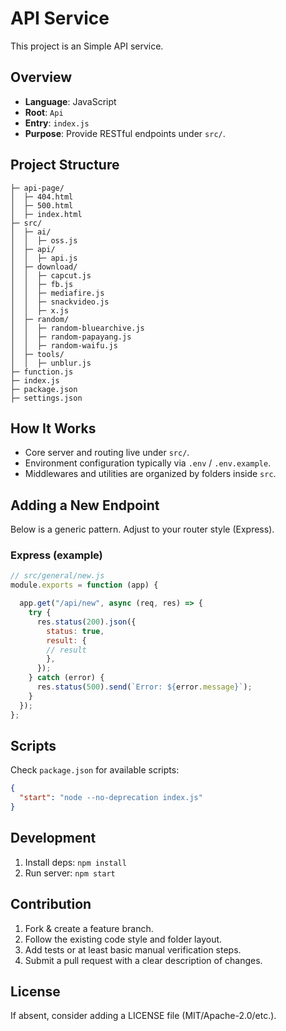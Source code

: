 # API Service

This project is an Simple API service.

## Overview
- **Language**: JavaScript
- **Root**: `Api`
- **Entry**: `index.js`
- **Purpose**: Provide RESTful endpoints under `src/`.

## Project Structure
```
├─ api-page/
│  ├─ 404.html
│  ├─ 500.html
│  ├─ index.html
├─ src/
│  ├─ ai/
│  │  ├─ oss.js
│  ├─ api/
│  │  ├─ api.js
│  ├─ download/
│  │  ├─ capcut.js
│  │  ├─ fb.js
│  │  ├─ mediafire.js
│  │  ├─ snackvideo.js
│  │  ├─ x.js
│  ├─ random/
│  │  ├─ random-bluearchive.js
│  │  ├─ random-papayang.js
│  │  ├─ random-waifu.js
│  ├─ tools/
│  │  ├─ unblur.js
├─ function.js
├─ index.js
├─ package.json
├─ settings.json
```

## How It Works
- Core server and routing live under `src/`.
- Environment configuration typically via `.env` / `.env.example`.
- Middlewares and utilities are organized by folders inside `src`.

## Adding a New Endpoint
Below is a generic pattern. Adjust to your router style (Express).

### Express (example)
```js
// src/general/new.js
module.exports = function (app) {

  app.get("/api/new", async (req, res) => {
    try {
      res.status(200).json({
        status: true,
        result: {
        // result
        },
      });
    } catch (error) {
      res.status(500).send(`Error: ${error.message}`);
    }
  });
};

```

## Scripts
Check `package.json` for available scripts:
```json
{
  "start": "node --no-deprecation index.js"
}
```

## Development
1. Install deps: `npm install`
2. Run server: `npm start`

## Contribution
1. Fork & create a feature branch.
2. Follow the existing code style and folder layout.
3. Add tests or at least basic manual verification steps.
4. Submit a pull request with a clear description of changes.

## License
If absent, consider adding a LICENSE file (MIT/Apache-2.0/etc.).
